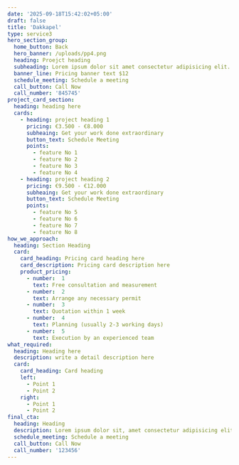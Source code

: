 ```yaml
---
date: '2025-09-18T15:42:02+05:00'
draft: false
title: 'Dakkapel'
type: service3
hero_section_group:
  home_button: Back
  hero_banner: /uploads/pp4.png
  heading: Proejct heading
  subheading: Lorem ipsum dolor sit amet consectetur adipisicing elit. Voluptatibus nihil ducimus placeat laboriosam aspernatur temporibus autem nesciunt sint molestiae
  banner_line: Pricing banner text $12
  schedule_meeting: Schedule a meeting
  call_button: Call Now
  call_number: '845745'
project_card_section:
  heading: heading here
  cards:
    - heading: project heading 1
      pricing: €3.500 - €8.000
      subheaing: Get your work done extraordinary
      button_text: Schedule Meeting
      points:
        - feature No 1
        - feature No 2
        - feature No 3
        - feature No 4
    - heading: project heading 2
      pricing: €9.500 - €12.000
      subheaing: Get your work done extraordinary
      button_text: Schedule Meeting
      points:
        - feature No 5
        - feature No 6
        - feature No 7
        - feature No 8
how_we_approach:
  heading: Section Heading
  card:
    card_heading: Pricing card heading here
    card_description: Pricing card description here
    product_pricing:
      - number:  1
        text: Free consultation and measurement
      - number:  2
        text: Arrange any necessary permit
      - number:  3
        text: Quotation within 1 week
      - number:  4
        text: Planning (usually 2-3 working days)
      - number:  5
        text: Execution by an experienced team
what_required:
  heading: Heading here
  description: write a detail description here
  card: 
    card_heading: Card heading
    left:
      - Point 1
      - Point 2
    right:
      - Point 1
      - Point 2
final_cta:
  heading: Heading
  description: Lorem ipsum dolor sit, amet consectetur adipisicing elit. Autem, omnis
  schedule_meeting: Schedule a meeting
  call_button: Call Now
  call_number: '123456'
---
```

